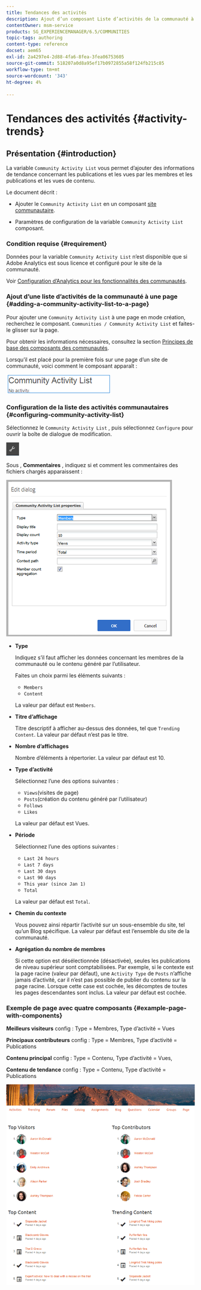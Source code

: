 ```yaml
---
title: Tendances des activités
description: Ajout d’un composant Liste d’activités de la communauté à une page
contentOwner: msm-service
products: SG_EXPERIENCEMANAGER/6.5/COMMUNITIES
topic-tags: authoring
content-type: reference
docset: aem65
exl-id: 2a4297e4-2d88-4fa6-8fea-3fea06753605
source-git-commit: 518207a0d8a95ef17b0972855a58f124fb215c85
workflow-type: tm+mt
source-wordcount: '343'
ht-degree: 4%

---
```


# Tendances des activités {#activity-trends}

## Présentation {#introduction}

La variable `Community Activity List` vous permet d’ajouter des informations de tendance concernant les publications et les vues par les membres et les publications et les vues de contenu.

Le document décrit :

* Ajouter le `Community Activity List` en un composant [site communautaire](/help/communities/overview.md#community-sites).

* Paramètres de configuration de la variable `Community Activity List` composant.

### Condition requise {#requirement}

Données pour la variable `Community Activity List` n’est disponible que si Adobe Analytics est sous licence et configuré pour le site de la communauté.

Voir [Configuration d’Analytics pour les fonctionnalités des communautés](/help/communities/analytics.md).

### Ajout d’une liste d’activités de la communauté à une page {#adding-a-community-activity-list-to-a-page}

Pour ajouter une `Community Activity List` à une page en mode création, recherchez le composant. `Communities / Community Activity List` et faites-le glisser sur la page.

Pour obtenir les informations nécessaires, consultez la section [Principes de base des composants des communautés](/help/communities/basics.md).

Lorsqu’il est placé pour la première fois sur une page d’un site de communauté, voici comment le composant apparaît :

![communauté-activité](assets/community-activity.png)

### Configuration de la liste des activités communautaires  {#configuring-community-activity-list}

Sélectionnez le `Community Activity List` , puis sélectionnez `Configure` pour ouvrir la boîte de dialogue de modification.

![configure](assets/configure-new.png)

Sous , **Commentaires** , indiquez si et comment les commentaires des fichiers chargés apparaissent :

![propriétés](assets/activity-list-properties.png)

* **Type**

  Indiquez s’il faut afficher les données concernant les membres de la communauté ou le contenu généré par l’utilisateur.

  Faites un choix parmi les éléments suivants :

   * `Members`
   * `Content`

  La valeur par défaut est `Members`.

* **Titre d’affichage**

  Titre descriptif à afficher au-dessus des données, tel que `Trending Content`.
La valeur par défaut n’est pas le titre.

* **Nombre d’affichages**

  Nombre d’éléments à répertorier.
La valeur par défaut est 10.

* **Type d’activité**

  Sélectionnez l’une des options suivantes :

   * `Views`(visites de page)
   * `Posts`(création du contenu généré par l’utilisateur)
   * `Follows`
   * `Likes`

  La valeur par défaut est Vues.

* **Période**

  Sélectionnez l’une des options suivantes :

   * `Last 24 hours`
   * `Last 7 days`
   * `Last 30 days`
   * `Last 90 days`
   * `This year (since Jan 1)`
   * `Total`

  La valeur par défaut est `Total`.

* **Chemin du contexte**

  Vous pouvez ainsi répartir l’activité sur un sous-ensemble du site, tel qu’un Blog spécifique.
La valeur par défaut est l’ensemble du site de la communauté.

* **Agrégation du nombre de membres**

  Si cette option est désélectionnée (désactivée), seules les publications de niveau supérieur sont comptabilisées. Par exemple, si le contexte est la page racine (valeur par défaut), une `Activity Type` de `Posts` n’affiche jamais d’activité, car il n’est pas possible de publier du contenu sur la page racine. Lorsque cette case est cochée, les décomptes de toutes les pages descendantes sont inclus.
La valeur par défaut est cochée.

### Exemple de page avec quatre composants {#example-page-with-components}

**Meilleurs visiteurs** config : Type = Membres, Type d’activité = Vues

**Principaux contributeurs** config : Type = Membres, Type d’activité = Publications

**Contenu principal** config : Type = Contenu, Type d’activité = Vues,

**Contenu de tendance** config : Type = Contenu, Type d’activité = Publications

![composants](assets/activity-list-components.png)
